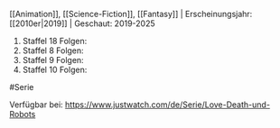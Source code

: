 
[[Animation]], [[Science-Fiction]], [[Fantasy]] | Erscheinungsjahr: [[2010er|2019]] | Geschaut: 2019-2025 

1. Staffel 18 Folgen:
2. Staffel 8 Folgen:
3. Staffel 9 Folgen:
4. Staffel 10 Folgen:


#Serie 

Verfügbar bei: https://www.justwatch.com/de/Serie/Love-Death-und-Robots